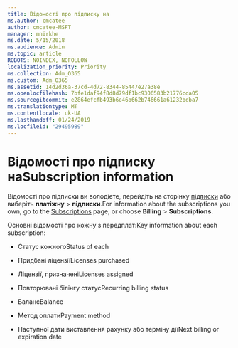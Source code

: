 ```yaml
---
title: Відомості про підписку на
ms.author: cmcatee
author: cmcatee-MSFT
manager: mnirkhe
ms.date: 5/15/2018
ms.audience: Admin
ms.topic: article
ROBOTS: NOINDEX, NOFOLLOW
localization_priority: Priority
ms.collection: Adm_O365
ms.custom: Adm_O365
ms.assetid: 14d2d36a-37cd-4d72-8344-85447e27a38e
ms.openlocfilehash: 7bfe1daf94f8d8d79df1bc9306583b21776cda05
ms.sourcegitcommit: e2864efcfb493b6e46b662b746661a61232bdba7
ms.translationtype: MT
ms.contentlocale: uk-UA
ms.lasthandoff: 01/24/2019
ms.locfileid: "29495989"
---
```

# <a name="subscription-information"></a><span data-ttu-id="6435e-102">Відомості про підписку на</span><span class="sxs-lookup"><span data-stu-id="6435e-102">Subscription information</span></span>

<span data-ttu-id="6435e-103">Відомості про підписки ви володієте, перейдіть на сторінку [підписки](https://go.microsoft.com/fwlink/p/?linkid=842054) або виберіть **платіжну** \> **підписки**.</span><span class="sxs-lookup"><span data-stu-id="6435e-103">For information about the subscriptions you own, go to the [Subscriptions](https://go.microsoft.com/fwlink/p/?linkid=842054) page, or choose **Billing** \> **Subscriptions**.</span></span>
  
<span data-ttu-id="6435e-104">Основні відомості про кожну з передплат:</span><span class="sxs-lookup"><span data-stu-id="6435e-104">Key information about each subscription:</span></span>
  
- <span data-ttu-id="6435e-105">Статус кожного</span><span class="sxs-lookup"><span data-stu-id="6435e-105">Status of each</span></span>
    
- <span data-ttu-id="6435e-106">Придбані ліцензії</span><span class="sxs-lookup"><span data-stu-id="6435e-106">Licenses purchased</span></span>
    
- <span data-ttu-id="6435e-107">Ліцензії, призначені</span><span class="sxs-lookup"><span data-stu-id="6435e-107">Licenses assigned</span></span>
    
- <span data-ttu-id="6435e-108">Повторювані білінгу статус</span><span class="sxs-lookup"><span data-stu-id="6435e-108">Recurring billing status</span></span>
    
- <span data-ttu-id="6435e-109">Баланс</span><span class="sxs-lookup"><span data-stu-id="6435e-109">Balance</span></span>
    
- <span data-ttu-id="6435e-110">Метод оплати</span><span class="sxs-lookup"><span data-stu-id="6435e-110">Payment method</span></span>
    
- <span data-ttu-id="6435e-111">Наступної дати виставлення рахунку або терміну дії</span><span class="sxs-lookup"><span data-stu-id="6435e-111">Next billing or expiration date</span></span>
    

